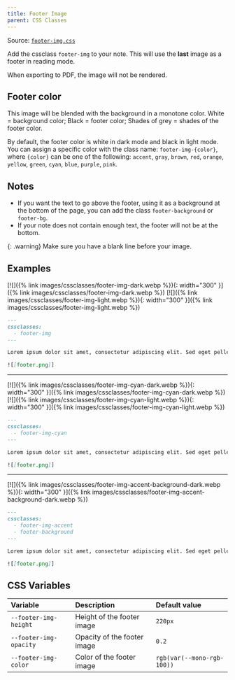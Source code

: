 ```yaml
---
title: Footer Image
parent: CSS Classes
---
```


Source: [`footer-img.css`](https://github.com/ElsaTam/obsidian-fancy-a-story/blob/main/snippets/cssclasses/footer-img.css)

Add the cssclass `footer-img` to your note. This will use the **last** image as a footer in reading mode.

When exporting to PDF, the image will not be rendered.

## Footer color

This image will be blended with the background in a monotone color. White = background color; Black = footer color; Shades of grey = shades of the footer color.

By default, the footer color is white in dark mode and black in light mode. You can assign a specific color with the class name: `footer-img-{color}`, where `{color}` can be one of the following: `accent`, `gray`, `brown`, `red`, `orange`, `yellow`, `green`, `cyan`, `blue`, `purple`, `pink`.

## Notes

- If you want the text to go above the footer, using it as a background at the bottom of the page, you can add the class `footer-background` or `footer-bg`.
- If your note does not contain enough text, the footer will not be at the bottom.

{: .warning}
Make sure you have a blank line before your image.

## Examples

[![]({% link images/cssclasses/footer-img-dark.webp %}){: width="300" }]({% link images/cssclasses/footer-img-dark.webp %})
[![]({% link images/cssclasses/footer-img-light.webp %}){: width="300" }]({% link images/cssclasses/footer-img-light.webp %})

```markdown
---
cssclasses:
  - footer-img
---

Lorem ipsum dolor sit amet, consectetur adipiscing elit. Sed eget pellentesque magna. Vivamus erat lorem, elementum vel nunc eu, elementum accumsan quam. Etiam nec enim pulvinar, efficitur nulla eget, elementum velit. Nunc feugiat finibus augue sed accumsan.

![[footer.png]]
```

---

[![]({% link images/cssclasses/footer-img-cyan-dark.webp %}){: width="300" }]({% link images/cssclasses/footer-img-cyan-dark.webp %})
[![]({% link images/cssclasses/footer-img-cyan-light.webp %}){: width="300" }]({% link images/cssclasses/footer-img-cyan-light.webp %})

```markdown
---
cssclasses:
  - footer-img-cyan
---

Lorem ipsum dolor sit amet, consectetur adipiscing elit. Sed eget pellentesque magna. Vivamus erat lorem, elementum vel nunc eu, elementum accumsan quam. Etiam nec enim pulvinar, efficitur nulla eget, elementum velit. Nunc feugiat finibus augue sed accumsan.

![[footer.png]]
```

---

[![]({% link images/cssclasses/footer-img-accent-background-dark.webp %}){: width="300" }]({% link images/cssclasses/footer-img-accent-background-dark.webp %})

```markdown
---
cssclasses:
  - footer-img-accent
  - footer-background
---

Lorem ipsum dolor sit amet, consectetur adipiscing elit. Sed eget pellentesque magna. Vivamus erat lorem, elementum vel nunc eu, elementum accumsan quam. Etiam nec enim pulvinar, efficitur nulla eget, elementum velit. Nunc feugiat finibus augue sed accumsan.

![[footer.png]]
```

## CSS Variables


| Variable | Description | Default value |
|:---------|:------------|:--------------|
| `--footer-img-height` | Height of the footer image | `220px` |
| `--footer-img-opacity` | Opacity of the footer image | `0.2` |
| `--footer-img-color` | Color of the footer image | `rgb(var(--mono-rgb-100))` |